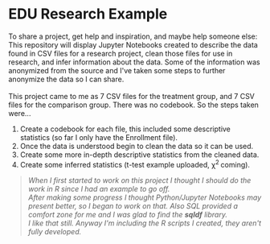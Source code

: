 # EDU Research Example
To share a project, get help and inspiration, and maybe help someone else:
<br>This repository will display Jupyter Notebooks created to describe the data found in CSV files for a research project,
clean those files for use in research, and infer information about the data.
Some of the information was anonymized from the source and I've taken some steps to further anonymize the data so I can share.
<br><br>
This project came to me as 7 CSV files for the treatment group, and 7 CSV files for the comparison group. There was no codebook. So the steps taken were...<br>
1. Create a codebook for each file, this included some descriptive statistics (so far I only have the Enrollment file).
2. Once the data is understood begin to clean the data so it can be used.
3. Create some more in-depth descriptive statistics from the cleaned data.
4. Create some inferred statistics (t-test example uploaded, χ<sup>2 </sup> coming).
> *When I first started to work on this project I thought I should do the work in R since I had an example to go off.  
After making some progress I thought Python/Jupyter Notebooks may present better, so I began to work on that. 
Also SQL provided a comfort zone for me and I was glad to find the **sqldf** library.  
I like that still. Anyway I'm including the R scripts I created, they aren't fully developed.*

